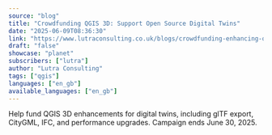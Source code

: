 ```yaml
---
source: "blog"
title: "Crowdfunding QGIS 3D: Support Open Source Digital Twins"
date: "2025-06-09T08:36:30"
link: "https://www.lutraconsulting.co.uk/blogs/crowdfunding-enhancing-qgis-3d-for-open-source-digital-twins?utm_source=qgis"
draft: "false"
showcase: "planet"
subscribers: ["lutra"]
author: "Lutra Consulting"
tags: ["qgis"]
languages: ["en_gb"]
available_languages: ["en_gb"]
---
```


Help fund QGIS 3D enhancements for digital twins, including glTF export, CityGML, IFC, and performance upgrades. Campaign ends June 30, 2025.
